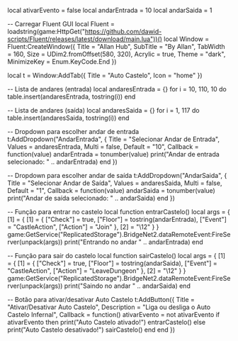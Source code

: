 local ativarEvento = false
local andarEntrada = 10
local andarSaida = 1

-- Carregar Fluent GUI
local Fluent = loadstring(game:HttpGet("https://github.com/dawid-scripts/Fluent/releases/latest/download/main.lua"))()
local Window = Fluent:CreateWindow({
    Title = "Allan Hub",
    SubTitle = "By Allan",
    TabWidth = 160,
    Size = UDim2.fromOffset(580, 320),
    Acrylic = true,
    Theme = "dark",
    MinimizeKey = Enum.KeyCode.End
})

local t = Window:AddTab({
    Title = "Auto Castelo",
    Icon = "home"
})

-- Lista de andares (entrada)
local andaresEntrada = {}
for i = 10, 110, 10 do
    table.insert(andaresEntrada, tostring(i))
end

-- Lista de andares (saída)
local andaresSaida = {}
for i = 1, 117 do
    table.insert(andaresSaida, tostring(i))
end

-- Dropdown para escolher andar de entrada
t:AddDropdown("AndarEntrada", {
    Title = "Selecionar Andar de Entrada",
    Values = andaresEntrada,
    Multi = false,
    Default = "10",
    Callback = function(value)
        andarEntrada = tonumber(value)
        print("Andar de entrada selecionado: " .. andarEntrada)
    end
})

-- Dropdown para escolher andar de saída
t:AddDropdown("AndarSaida", {
    Title = "Selecionar Andar de Saída",
    Values = andaresSaida,
    Multi = false,
    Default = "1",
    Callback = function(value)
        andarSaida = tonumber(value)
        print("Andar de saída selecionado: " .. andarSaida)
    end
})

-- Função para entrar no castelo
local function entrarCastelo()
    local args = {
        [1] = {
            [1] = {
                ["Check"] = true,
                ["Floor"] = tostring(andarEntrada),
                ["Event"] = "CastleAction",
                ["Action"] = "Join"
            },
            [2] = "\12"
        }
    }
    game:GetService("ReplicatedStorage").BridgeNet2.dataRemoteEvent:FireServer(unpack(args))
    print("Entrando no andar " .. andarEntrada)
end

-- Função para sair do castelo
local function sairCastelo()
    local args = {
        [1] = {
            [1] = {
                ["Check"] = true,
                ["Floor"] = tostring(andarSaida),
                ["Event"] = "CastleAction",
                ["Action"] = "LeaveDungeon"
            },
            [2] = "\12"
        }
    }
    game:GetService("ReplicatedStorage").BridgeNet2.dataRemoteEvent:FireServer(unpack(args))
    print("Saindo no andar " .. andarSaida)
end

-- Botão para ativar/desativar Auto Castelo
t:AddButton({
    Title = "Ativar/Desativar Auto Castelo",
    Description = "Liga ou desliga o Auto Castelo Infernal",
    Callback = function()
        ativarEvento = not ativarEvento
        if ativarEvento then
            print("Auto Castelo ativado!")
            entrarCastelo()
        else
            print("Auto Castelo desativado!")
            sairCastelo()
        end
    end
})